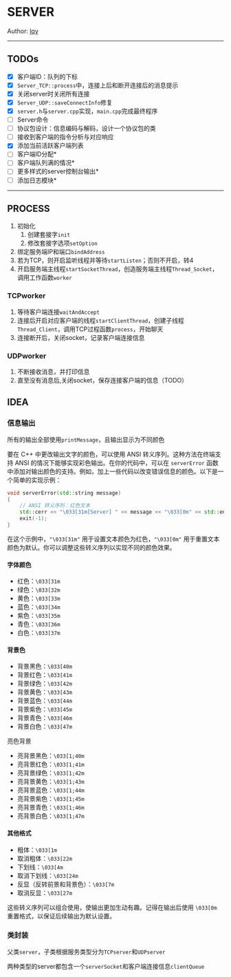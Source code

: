 # SERVER

Author: [lqy](https://github.com/lEEExp3rt)

---

## TODOs

- [x] 客户端ID：队列的下标
- [x] `Server_TCP::process`中，连接上后和断开连接后的消息提示
- [x] 关闭server时关闭所有连接
- [x] `Server_UDP::saveConnectInfo`修复
- [x] `server.h`与`server.cpp`实现，`main.cpp`完成最终程序
- [ ] Server命令
- [ ] 协议包设计：信息编码与解码，设计一个协议包的类
- [ ] 接收到客户端的指令分析与对应响应
- [x] 添加当前活跃客户端列表
- [ ] 客户端ID分配*
- [ ] 客户端队列满的情况*
- [ ] 更多样式的server控制台输出*
- [ ] 添加日志模块*

---

## PROCESS

1. 初始化
   1. 创建套接字`init`
   2. 修改套接字选项`setOption`
2. 绑定服务端IP和端口`bindAddress`
3. 若为TCP，则开启监听线程并等待`startListen`；否则不开启，转4
4. 开启服务端主线程`startSocketThread`，创造服务端主线程`Thread_Socket`，调用工作函数`worker`

### TCPworker

1. 等待客户端连接`waitAndAccept`
2. 连接后开启对应客户端的线程`startClientThread`，创建子线程`Thread_Client`，调用TCP过程函数`process`，开始聊天
3. 连接断开后，关闭socket，记录客户端连接信息

### UDPworker

1. 不断接收消息，并打印信息
2. 直至没有消息后,关闭socket，保存连接客户端的信息（TODO）

## IDEA

### 信息输出

所有的输出全部使用`printMessage`，且输出显示为不同颜色

要在 C++ 中更改输出文字的颜色，可以使用 ANSI 转义序列。这种方法在终端支持 ANSI 的情况下能够实现彩色输出。在你的代码中，可以在 `serverError` 函数中添加对输出颜色的支持。例如，加上一些代码以改变错误信息的颜色。以下是一个简单的实现示例：

```cpp
void serverError(std::string message)
{
    // ANSI 转义序列：红色文本
    std::cerr << "\033[31m[Server] " << message << "\033[0m" << std::endl;
    exit(-1);
}
```

在这个示例中，`"\033[31m"` 用于设置文本颜色为红色，`"\033[0m"` 用于重置文本颜色为默认。你可以调整这些转义序列以实现不同的颜色效果。

#### 字体颜色

- 红色：`\033[31m`
- 绿色：`\033[32m`
- 黄色：`\033[33m`
- 蓝色：`\033[34m`
- 紫色：`\033[35m`
- 青色：`\033[36m`
- 白色：`\033[37m`

#### 背景色

- 背景黑色：`\033[40m`
- 背景红色：`\033[41m`
- 背景绿色：`\033[42m`
- 背景黄色：`\033[43m`
- 背景蓝色：`\033[44m`
- 背景紫色：`\033[45m`
- 背景青色：`\033[46m`
- 背景白色：`\033[47m`

亮色背景

- 亮背景黑色：`\033[1;40m`
- 亮背景红色：`\033[1;41m`
- 亮背景绿色：`\033[1;42m`
- 亮背景黄色：`\033[1;43m`
- 亮背景蓝色：`\033[1;44m`
- 亮背景紫色：`\033[1;45m`
- 亮背景青色：`\033[1;46m`
- 亮背景白色：`\033[1;47m`

#### 其他格式

- 粗体：`\033[1m`
- 取消粗体：`\033[22m`
- 下划线：`\033[4m`
- 取消下划线：`\033[24m`
- 反显（反转前景和背景色）：`\033[7m`
- 取消反显：`\033[27m`

这些转义序列可以组合使用，使输出更加生动有趣。记得在输出后使用 `\033[0m` 重置格式，以保证后续输出为默认设置。

### 类封装

父类`server`，子类根据服务类型分为`TCPserver`和`UDPserver`

两种类型的server都包含一个`serverSocket`和客户端连接信息`clientQueue`
